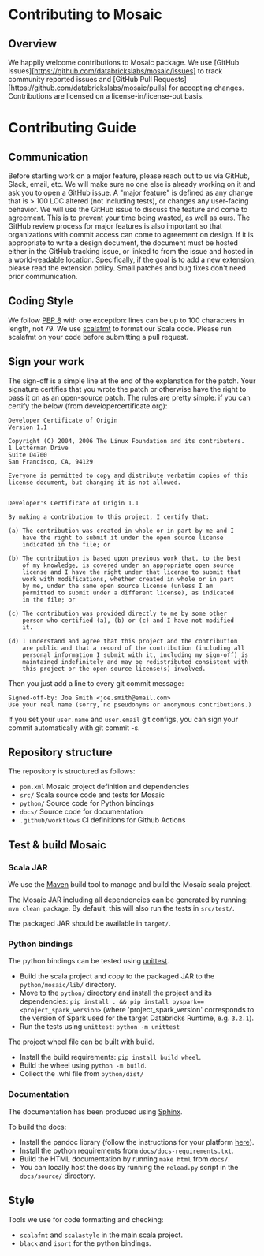 # Contributing to Mosaic

## Overview
We happily welcome contributions to Mosaic package. We use [GitHub Issues][https://github.com/databrickslabs/mosaic/issues] to track community reported issues and [GitHub Pull Requests][https://github.com/databrickslabs/mosaic/pulls] for accepting changes.
Contributions are licensed on a license-in/license-out basis.

# Contributing Guide

## Communication
Before starting work on a major feature, please reach out to us via GitHub, Slack, email, etc. We will make sure no one else is already working on it and ask you to open a GitHub issue.
A "major feature" is defined as any change that is > 100 LOC altered (not including tests), or changes any user-facing behavior.
We will use the GitHub issue to discuss the feature and come to agreement.
This is to prevent your time being wasted, as well as ours.
The GitHub review process for major features is also important so that organizations with commit access can come to agreement on design.
If it is appropriate to write a design document, the document must be hosted either in the GitHub tracking issue, or linked to from the issue and hosted in a world-readable location.
Specifically, if the goal is to add a new extension, please read the extension policy.
Small patches and bug fixes don't need prior communication.

## Coding Style
We follow [PEP 8](https://www.python.org/dev/peps/pep-0008/) with one exception: lines can be up to 100 characters in length, not 79.
We use [scalafmt](https://github.com/databrickslabs/mosaic/blob/main/.scalafmt.conf) to format our Scala code. Please run scalafmt on your code before submitting a pull request.

## Sign your work
The sign-off is a simple line at the end of the explanation for the patch. Your signature certifies that you wrote the patch or otherwise have the right to pass it on as an open-source patch. The rules are pretty simple: if you can certify the below (from developercertificate.org):

```
Developer Certificate of Origin
Version 1.1

Copyright (C) 2004, 2006 The Linux Foundation and its contributors.
1 Letterman Drive
Suite D4700
San Francisco, CA, 94129

Everyone is permitted to copy and distribute verbatim copies of this
license document, but changing it is not allowed.


Developer's Certificate of Origin 1.1

By making a contribution to this project, I certify that:

(a) The contribution was created in whole or in part by me and I
    have the right to submit it under the open source license
    indicated in the file; or

(b) The contribution is based upon previous work that, to the best
    of my knowledge, is covered under an appropriate open source
    license and I have the right under that license to submit that
    work with modifications, whether created in whole or in part
    by me, under the same open source license (unless I am
    permitted to submit under a different license), as indicated
    in the file; or

(c) The contribution was provided directly to me by some other
    person who certified (a), (b) or (c) and I have not modified
    it.

(d) I understand and agree that this project and the contribution
    are public and that a record of the contribution (including all
    personal information I submit with it, including my sign-off) is
    maintained indefinitely and may be redistributed consistent with
    this project or the open source license(s) involved.
```

Then you just add a line to every git commit message:

```
Signed-off-by: Joe Smith <joe.smith@email.com>
Use your real name (sorry, no pseudonyms or anonymous contributions.)
```

If you set your `user.name` and `user.email` git configs, you can sign your commit automatically with git commit -s.

## Repository structure
The repository is structured as follows:

- `pom.xml` Mosaic project definition and dependencies 
- `src/` Scala source code and tests for Mosaic
- `python/` Source code for Python bindings
- `docs/` Source code for documentation
- `.github/workflows` CI definitions for Github Actions

## Test & build Mosaic

### Scala JAR

We use the [Maven](https://maven.apache.org/install.html) build tool to manage and build the Mosaic scala project.

The Mosaic JAR including all dependencies can be generated by running: `mvn clean package`.
By default, this will also run the tests in `src/test/`.

The packaged JAR should be available in `target/`.

### Python bindings

The python bindings can be tested using [unittest](https://docs.python.org/3/library/unittest.html).
- Build the scala project and copy to the packaged JAR to the `python/mosaic/lib/` directory.
- Move to the `python/` directory and install the project and its dependencies:
    `pip install . && pip install pyspark==<project_spark_version>`
  (where 'project_spark_version' corresponds to the version of Spark 
  used for the target Databricks Runtime, e.g. `3.2.1`).
- Run the tests using `unittest`: `python -m unittest`

The project wheel file can be built with [build](https://pypa-build.readthedocs.io/en/stable/).
- Install the build requirements: `pip install build wheel`.
- Build the wheel using `python -m build`.
- Collect the .whl file from `python/dist/`

### Documentation

The documentation has been produced using [Sphinx](https://www.sphinx-doc.org/en/master/).

To build the docs:
- Install the pandoc library (follow the instructions for your platform [here](https://pandoc.org/installing.html)).
- Install the python requirements from `docs/docs-requirements.txt`.
- Build the HTML documentation by running `make html` from `docs/`.
- You can locally host the docs by running the `reload.py` script in the `docs/source/` directory.

## Style

Tools we use for code formatting and checking:
- `scalafmt` and `scalastyle` in the main scala project.
- `black` and `isort` for the python bindings.
